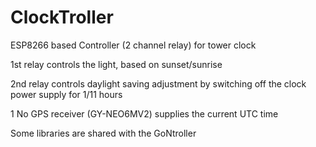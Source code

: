 # ClockTroller
ESP8266 based Controller (2 channel relay) for tower clock

1st relay controls the light, based on sunset/sunrise

2nd relay controls daylight saving adjustment by switching off the clock power supply for 1/11 hours

1 No GPS receiver (GY-NEO6MV2) supplies the current UTC time

Some libraries are shared with the GoNtroller
